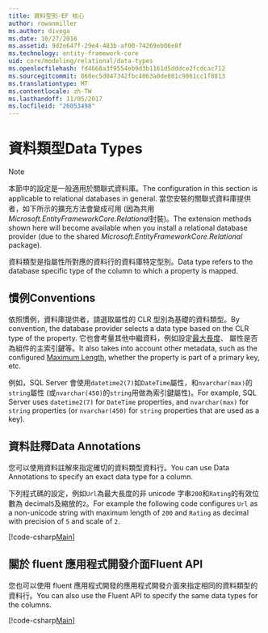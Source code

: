 ```yaml
---
title: 資料型別-EF 核心
author: rowanmiller
ms.author: divega
ms.date: 10/27/2016
ms.assetid: 9d2e647f-29e4-483b-af00-74269eb06e8f
ms.technology: entity-framework-core
uid: core/modeling/relational/data-types
ms.openlocfilehash: fd4668a3f9554eb9d3b1161d5dddce2fcdcac712
ms.sourcegitcommit: 860ec5d047342fbc4063a0de881c9861cc1f8813
ms.translationtype: MT
ms.contentlocale: zh-TW
ms.lasthandoff: 11/05/2017
ms.locfileid: "26053498"
---
```

# <a name="data-types"></a><span data-ttu-id="7b9f7-102">資料類型</span><span class="sxs-lookup"><span data-stu-id="7b9f7-102">Data Types</span></span>

> [!NOTE]  
> <span data-ttu-id="7b9f7-103">本節中的設定是一般適用於關聯式資料庫。</span><span class="sxs-lookup"><span data-stu-id="7b9f7-103">The configuration in this section is applicable to relational databases in general.</span></span> <span data-ttu-id="7b9f7-104">當您安裝的關聯式資料庫提供者，如下所示的擴充方法會變成可用 (因為共用*Microsoft.EntityFrameworkCore.Relational*封裝)。</span><span class="sxs-lookup"><span data-stu-id="7b9f7-104">The extension methods shown here will become available when you install a relational database provider (due to the shared *Microsoft.EntityFrameworkCore.Relational* package).</span></span>

<span data-ttu-id="7b9f7-105">資料類型是指屬性所對應的資料行的資料庫特定型別。</span><span class="sxs-lookup"><span data-stu-id="7b9f7-105">Data type refers to the database specific type of the column to which a property is mapped.</span></span>

## <a name="conventions"></a><span data-ttu-id="7b9f7-106">慣例</span><span class="sxs-lookup"><span data-stu-id="7b9f7-106">Conventions</span></span>

<span data-ttu-id="7b9f7-107">依照慣例，資料庫提供者，請選取屬性的 CLR 型別為基礎的資料類型。</span><span class="sxs-lookup"><span data-stu-id="7b9f7-107">By convention, the database provider selects a data type based on the CLR type of the property.</span></span> <span data-ttu-id="7b9f7-108">它也會考量其他中繼資料，例如設定[最大長度](../max-length.md)、 屬性是否為組件的主索引鍵等。</span><span class="sxs-lookup"><span data-stu-id="7b9f7-108">It also takes into account other metadata, such as the configured [Maximum Length](../max-length.md), whether the property is part of a primary key, etc.</span></span>

<span data-ttu-id="7b9f7-109">例如，SQL Server 會使用`datetime2(7)`如`DateTime`屬性，和`nvarchar(max)`的`string`屬性 (或`nvarchar(450)`的`string`用做為索引鍵屬性)。</span><span class="sxs-lookup"><span data-stu-id="7b9f7-109">For example, SQL Server uses `datetime2(7)` for `DateTime` properties, and `nvarchar(max)` for `string` properties (or `nvarchar(450)` for `string` properties that are used as a key).</span></span>

## <a name="data-annotations"></a><span data-ttu-id="7b9f7-110">資料註釋</span><span class="sxs-lookup"><span data-stu-id="7b9f7-110">Data Annotations</span></span>

<span data-ttu-id="7b9f7-111">您可以使用資料註解來指定確切的資料類型資料行。</span><span class="sxs-lookup"><span data-stu-id="7b9f7-111">You can use Data Annotations to specify an exact data type for a column.</span></span>

<span data-ttu-id="7b9f7-112">下列程式碼的設定，例如`Url`為最大長度的非 unicode 字串`200`和`Rating`的有效位數為 decimal`5`及縮放的`2`。</span><span class="sxs-lookup"><span data-stu-id="7b9f7-112">For example the following code configures `Url` as a non-unicode string with maximum length of `200` and `Rating` as decimal with precision of `5` and scale of `2`.</span></span>

[!code-csharp[Main](../../../../samples/core/Modeling/DataAnnotations/Samples/Relational/DataType.cs?name=Entities&highlight=4,6)]

## <a name="fluent-api"></a><span data-ttu-id="7b9f7-113">關於 fluent 應用程式開發介面</span><span class="sxs-lookup"><span data-stu-id="7b9f7-113">Fluent API</span></span>

<span data-ttu-id="7b9f7-114">您也可以使用 fluent 應用程式開發的應用程式開發介面來指定相同的資料類型的資料行。</span><span class="sxs-lookup"><span data-stu-id="7b9f7-114">You can also use the Fluent API to specify the same data types for the columns.</span></span>

[!code-csharp[Main](../../../../samples/core/Modeling/FluentAPI/Samples/Relational/DataType.cs?name=Model&highlight=9-10)]
